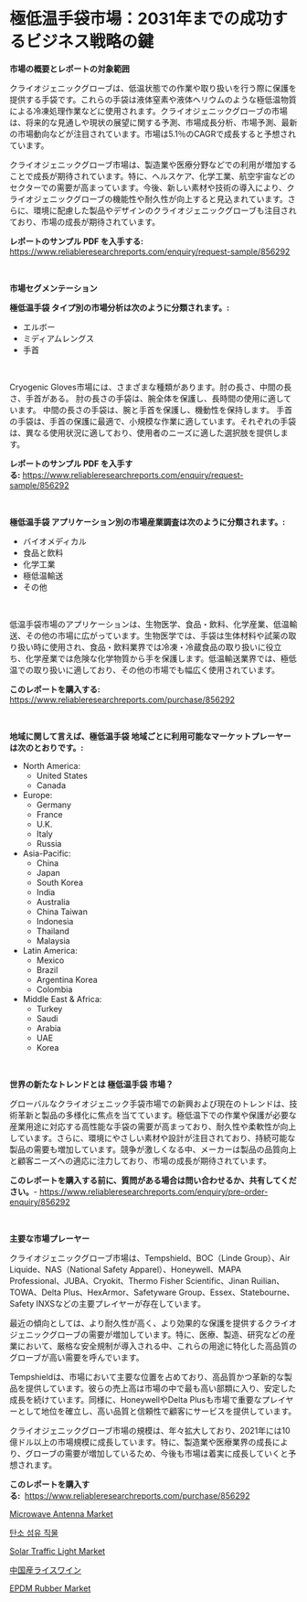 <p><h1>極低温手袋市場：2031年までの成功するビジネス戦略の鍵</h1></p><p><strong>市場の概要とレポートの対象範囲</strong></p>
<p><p>クライオジェニックグローブは、低温状態での作業や取り扱いを行う際に保護を提供する手袋です。これらの手袋は液体窒素や液体ヘリウムのような極低温物質による冷凍処理作業などに使用されます。クライオジェニックグローブの市場は、将来的な見通しや現状の展望に関する予測、市場成長分析、市場予測、最新の市場動向などが注目されています。市場は5.1％のCAGRで成長すると予想されています。</p><p>クライオジェニックグローブ市場は、製造業や医療分野などでの利用が増加することで成長が期待されています。特に、ヘルスケア、化学工業、航空宇宙などのセクターでの需要が高まっています。今後、新しい素材や技術の導入により、クライオジェニックグローブの機能性や耐久性が向上すると見込まれています。さらに、環境に配慮した製品やデザインのクライオジェニックグローブも注目されており、市場の成長が期待されています。</p></p>
<p><strong>レポートのサンプル PDF を入手する:</strong> <a href="https://www.reliableresearchreports.com/enquiry/request-sample/856292">https://www.reliableresearchreports.com/enquiry/request-sample/856292</a></p>
<p>&nbsp;</p>
<p><strong>市場セグメンテーション</strong></p>
<p><strong>極低温手袋 タイプ別の市場分析は次のように分類されます。:</strong></p>
<p><ul><li>エルボー</li><li>ミディアムレングス</li><li>手首</li></ul></p>
<p>&nbsp;</p>
<p><p>Cryogenic Gloves市場には、さまざまな種類があります。肘の長さ、中間の長さ、手首がある。 肘の長さの手袋は、腕全体を保護し、長時間の使用に適しています。 中間の長さの手袋は、腕と手首を保護し、機動性を保持します。 手首の手袋は、手首の保護に最適で、小規模な作業に適しています。それぞれの手袋は、異なる使用状況に適しており、使用者のニーズに適した選択肢を提供します。</p></p>
<p><strong>レポートのサンプル PDF を入手する:</strong>&nbsp;<a href="https://www.reliableresearchreports.com/enquiry/request-sample/856292">https://www.reliableresearchreports.com/enquiry/request-sample/856292</a></p>
<p>&nbsp;</p>
<p><strong> 極低温手袋 アプリケーション別の市場産業調査は次のように分類されます。:</strong></p>
<p><ul><li>バイオメディカル</li><li>食品と飲料</li><li>化学工業</li><li>極低温輸送</li><li>その他</li></ul></p>
<p>&nbsp;</p>
<p><p>低温手袋市場のアプリケーションは、生物医学、食品・飲料、化学産業、低温輸送、その他の市場に広がっています。生物医学では、手袋は生体材料や試薬の取り扱い時に使用され、食品・飲料業界では冷凍・冷蔵食品の取り扱いに役立ち、化学産業では危険な化学物質から手を保護します。低温輸送業界では、極低温での取り扱いに適しており、その他の市場でも幅広く使用されています。</p></p>
<p><strong>このレポートを購入する:</strong>&nbsp; <a href="https://www.reliableresearchreports.com/purchase/856292">https://www.reliableresearchreports.com/purchase/856292</a></p>
<p>&nbsp;</p>
<p><strong>地域に関して言えば、極低温手袋 地域ごとに利用可能なマーケットプレーヤーは次のとおりです。:</strong></p>
<p><ul>
    <li>
        North America:
        <ul>
            <li>United States</li>
            <li>Canada</li>
        </ul>
    </li>
    <li>
        Europe:
        <ul>
            <li>Germany</li>
            <li>France</li>
            <li>U.K.</li>
            <li>Italy</li>
            <li>Russia</li>
        </ul>
    </li>
    <li>
        Asia-Pacific:
        <ul>
            <li>China</li>
            <li>Japan</li>
            <li>South Korea</li>
            <li>India</li>
            <li>Australia</li>
            <li>China Taiwan</li>
            <li>Indonesia</li>
            <li>Thailand</li>
            <li>Malaysia</li>
        </ul>
    </li>
    <li>
        Latin America:
        <ul>
            <li>Mexico</li>
            <li>Brazil</li>
            <li>Argentina Korea</li>
            <li>Colombia</li>
        </ul>
    </li>
    <li>
        Middle East & Africa:
        <ul>
            <li>Turkey</li>
            <li>Saudi</li>
            <li>Arabia</li>
            <li>UAE</li>
            <li>Korea</li>
        </ul>
    </li>
    </ul></p>
<p>&nbsp;</p>
<p><strong>世界の新たなトレンドとは 極低温手袋 市場？</strong></p>
<p><p>グローバルなクライオジェニック手袋市場での新興および現在のトレンドは、技術革新と製品の多様化に焦点を当てています。極低温下での作業や保護が必要な産業用途に対応する高性能な手袋の需要が高まっており、耐久性や柔軟性が向上しています。さらに、環境にやさしい素材や設計が注目されており、持続可能な製品の需要も増加しています。競争が激しくなる中、メーカーは製品の品質向上と顧客ニーズへの適応に注力しており、市場の成長が期待されています。</p></p>
<p><strong>このレポートを購入する前に、質問がある場合は問い合わせるか、共有してください。</strong>- <a href="https://www.reliableresearchreports.com/enquiry/pre-order-enquiry/856292">https://www.reliableresearchreports.com/enquiry/pre-order-enquiry/856292</a></p>
<p>&nbsp;</p>
<p><strong>主要な市場プレーヤー</strong></p>
<p><p>クライオジェニックグローブ市場は、Tempshield、BOC（Linde Group）、Air Liquide、NAS（National Safety Apparel）、Honeywell、MAPA Professional、JUBA、Cryokit、Thermo Fisher Scientific、Jinan Ruilian、TOWA、Delta Plus、HexArmor、Safetyware Group、Essex、Statebourne、Safety INXSなどの主要プレイヤーが存在しています。</p><p>最近の傾向としては、より耐久性が高く、より効果的な保護を提供するクライオジェニックグローブの需要が増加しています。特に、医療、製造、研究などの産業において、厳格な安全規制が導入される中、これらの用途に特化した高品質のグローブが高い需要を呼んでいます。</p><p>Tempshieldは、市場において主要な位置を占めており、高品質かつ革新的な製品を提供しています。彼らの売上高は市場の中で最も高い部類に入り、安定した成長を続けています。同様に、HoneywellやDelta Plusも市場で重要なプレイヤーとして地位を確立し、高い品質と信頼性で顧客にサービスを提供しています。</p><p>クライオジェニックグローブ市場の規模は、年々拡大しており、2021年には10億ドル以上の市場規模に成長しています。特に、製造業や医療業界の成長により、グローブの需要が増加しているため、今後も市場は着実に成長していくと予想されます。</p></p>
<p><strong>このレポートを購入する:</strong>&nbsp;&nbsp;<a href="https://www.reliableresearchreports.com/purchase/856292">https://www.reliableresearchreports.com/purchase/856292</a></p>
<p><p><a href="https://view.publitas.com/reportprime-1/microwave-antenna-market-size-2024-2031-global-industrial-analysis-key-geographical-regions-market-share-top-key-players-product-types-and-forecast-research-report/">Microwave Antenna Market</a></p><p><a href="https://medium.com/@boydsmitham726/%ED%83%84%EC%86%8C-%EC%84%AC%EC%9C%A0-%EC%9B%90%EB%8B%A8-%EC%8B%9C%EC%9E%A5-%EB%A9%94%ED%8A%B8%EB%A6%AD%EC%8A%A4%EB%A5%BC-%ED%95%B4%EB%8F%85%ED%95%98%EB%8B%A4-%EC%8B%9C%EC%9E%A5-%EC%A0%90%EC%9C%A0%EC%9C%A8-%ED%8A%B8%EB%A0%8C%EB%93%9C-%EB%B0%8F-%EC%84%B1%EC%9E%A5-%ED%8C%A8%ED%84%B4-5e3e4eb50d22">탄소 섬유 직물</a></p><p><a href="https://issuu.com/reportprime-2/docs/solar-traffic-light-market-size-2030.pptx">Solar Traffic Light Market</a></p><p><a href="https://github.com/oqoeusbvpadwjs08/Market-Research-Report-List-1/blob/main/11098979101.md">中国産ライスワイン</a></p><p><a href="https://military-diascia-e68.notion.site/EPDM-Rubber-Market-Research-Report-Provides-thorough-Industry-Overview-which-offers-an-In-Depth-Ana-acc13a6c10324d718a867ca74ddcf9f6">EPDM Rubber Market</a></p></p>